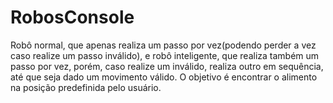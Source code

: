 # RobosConsole
 Robô normal, que apenas realiza um passo por vez(podendo perder a vez caso realize um passo inválido), e robô inteligente, que realiza também um passo por vez, porém, caso realize um inválido, realiza outro em sequência, até que seja dado um movimento válido. O objetivo é encontrar o alimento na posição predefinida pelo usuário.
